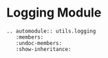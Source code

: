 # Logging Module

```{eval-rst}
.. automodule:: utils.logging
   :members:
   :undoc-members:
   :show-inheritance:
```
